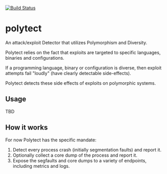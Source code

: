 [![Build Status](https://travis-ci.org/polyverse/polytect.svg?branch=master)](https://travis-ci.org/polyverse/polytect)

# polytect

An attack/exploit Detector that utilizes Polymorphism and Diversity.

Polytect relies on the fact that exploits are targeted to specific
languages, binaries and configurations.

If a programming language, binary or configuration is diverse, then
exploit attempts fail "loudly" (have clearly detectable side-effects).

Polytect detects these side effects of exploits on polymorphic systems.

## Usage

TBD

## How it works

For now Polytect has the specific mandate:
1. Detect every process crash (initially segmentation faults) and report it.
2. Optionally collect a core dump of the process and report it.
3. Expose the segfaults and core dumps to a variety of endpoints, including metrics and logs.
